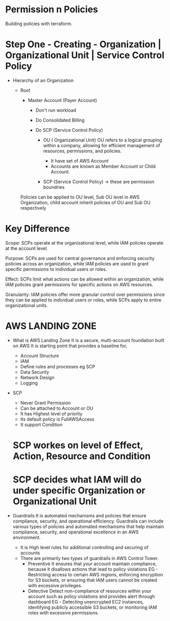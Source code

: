 # Permission n Policies
Building policies with terraform.

# Step One - Creating -  Organization | Organizational Unit | Service Control Policy
- Hierarchy of an Organization

  - Root
    - Master Account (Payer Account)
      - Don't run workload
      - Do Consolidated Billing
      - Do SCP (Service Control Policy)

        - OU ( Organizational Unit)
        OU refers to a logical grouping within a company,
        allowing for efficient management of resources, permissions, and policies.
          - It have set of AWS Account
          - Accounts are known as Member Account or Child Account.

        - SCP (Service Control Policy)
          -> these are permission boundries
    
    Policies can be applied to OU level, Sub OU level in AWS Organization,
    child account inherit policies of OU and Sub OU respectively

# Key Difference 
Scope: SCPs operate at the organizational level, while IAM policies operate at the account level.

Purpose: SCPs are used for central governance and enforcing security policies across an organization,
while IAM policies are used to grant specific permissions to individual users or roles.

Effect: SCPs limit what actions can be allowed within an organization,
while IAM policies grant permissions for specific actions on AWS resources.

Granularity: IAM policies offer more granular control over permissions since they can be applied to individual users or roles, while SCPs apply to entire organizational units.

# AWS LANDING ZONE
- What is AWS Landing Zone
  It is a secure, multi-account foundation built on AWS
  It is starting point that provides a baseline for,
  - Account Structure
  - IAM
  - Define rules and processes eg SCP
  - Data Security
  - Network Design
  - Logging

- SCP
  - Never Grant Permission
  - Can be attached to Account or OU
  - It has Highest level of priority
  - Its default policy is FullAWSAccess
  - It support Condition

  # SCP workes on level of Effect, Action, Resource and Condition

  # SCP decides what IAM will do under specific Organization or Organizational Unit



- Guardrails
It is automated mechanisms and policies that ensure compliance, security, and operational efficiency.
Guardrails can include various types of policies and automated mechanisms that help maintain compliance, security,
and operational excellence in an AWS environment.
  - It is High level rules for additional controlling and securing of accounts
  - There are primarily two types of guardrails in AWS Control Tower.
    - Preventive
      It ensures that your account maintain compliance, because it disallows actions that lead to policy violations
      EG - Restricting access to certain AWS regions, enforcing encryption for S3 buckets,
           or ensuring that IAM users cannot be created with excessive privileges.
    - Detective
      Detect non-compliance of resources within your account such as policy violations and provides alert through dashboard
      EG - Detecting unencrypted EC2 instances, identifying publicly accessible S3 buckets,
           or monitoring IAM roles with excessive permissions.


